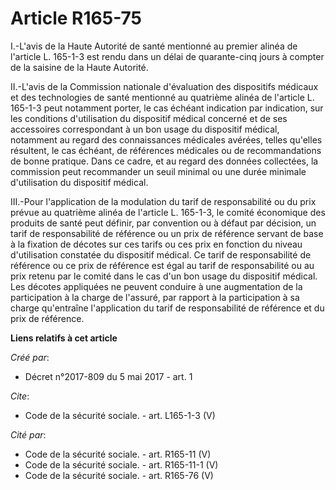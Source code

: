 # Article R165-75

I.-L'avis de la Haute Autorité de santé mentionné au premier alinéa de l'article L. 165-1-3 est rendu dans un délai de
quarante-cinq jours à compter de la saisine de la Haute Autorité. 

II.-L'avis de la Commission nationale d'évaluation des dispositifs médicaux et des technologies de santé mentionné au
quatrième alinéa de l'article L. 165-1-3 peut notamment porter, le cas échéant indication par indication, sur les conditions
d'utilisation du dispositif médical concerné et de ses accessoires correspondant à un bon usage du dispositif médical,
notamment au regard des connaissances médicales avérées, telles qu'elles résultent, le cas échéant, de références médicales
ou de recommandations de bonne pratique. Dans ce cadre, et au regard des données collectées, la commission peut recommander
un seuil minimal ou une durée minimale d'utilisation du dispositif médical. 

III.-Pour l'application de la modulation du tarif de responsabilité ou du prix prévue au quatrième alinéa de l'article L.
165-1-3, le comité économique des produits de santé peut définir, par convention ou à défaut par décision, un tarif de
responsabilité de référence ou un prix de référence servant de base à la fixation de décotes sur ces tarifs ou ces prix en
fonction du niveau d'utilisation constatée du dispositif médical. Ce tarif de responsabilité de référence ou ce prix de
référence est égal au tarif de responsabilité ou au prix retenu par le comité dans le cas d'un bon usage du dispositif
médical. Les décotes appliquées ne peuvent conduire à une augmentation de la participation à la charge de l'assuré, par
rapport à la participation à sa charge qu'entraîne l'application du tarif de responsabilité de référence et du prix de
référence.

**Liens relatifs à cet article**

_Créé par_:

  - Décret n°2017-809 du 5 mai 2017 - art. 1

_Cite_:

  - Code de la sécurité sociale. - art. L165-1-3 (V)

_Cité par_:

  - Code de la sécurité sociale. - art. R165-11 (V)
  - Code de la sécurité sociale. - art. R165-11-1 (V)
  - Code de la sécurité sociale. - art. R165-76 (V)

